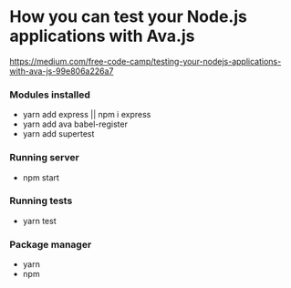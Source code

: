 # How you can test your Node.js applications with Ava.js

https://medium.com/free-code-camp/testing-your-nodejs-applications-with-ava-js-99e806a226a7


### Modules installed
 - yarn add express || npm i express 
 - yarn add ava babel-register
 - yarn add supertest

### Running server 
 - npm start

### Running tests
 - yarn test

### Package manager
 - yarn 
 - npm